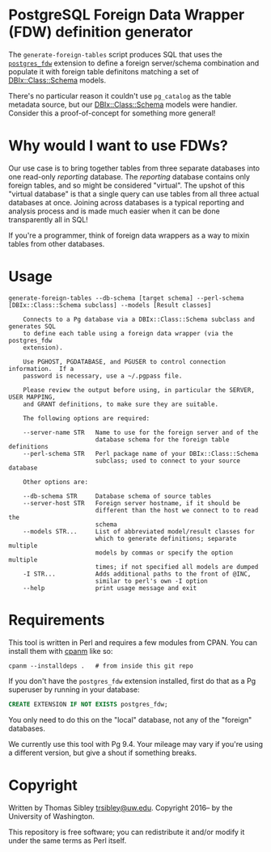 # PostgreSQL Foreign Data Wrapper (FDW) definition generator

The `generate-foreign-tables` script produces SQL that uses the [`postgres_fdw`][]
extension to define a foreign server/schema combination and populate it with
foreign table definitons matching a set of [DBIx::Class::Schema][] models.

There's no particular reason it couldn't use `pg_catalog` as the table metadata
source, but our [DBIx::Class::Schema][] models were handier.  Consider this a
proof-of-concept for something more general!

[DBIx::Class::Schema]: https://metacpan.org/pod/DBIx::Class::Schema
[`postgres_fdw`]: https://www.postgresql.org/docs/current/static/postgres-fdw.html

# Why would I want to use FDWs?

Our use case is to bring together tables from three separate databases into one
read-only _reporting_ database.  The _reporting_ database contains only foreign
tables, and so might be considered "virtual".  The upshot of this "virtual
database" is that a single query can use tables from all three actual databases
at once.  Joining across databases is a typical reporting and analysis process
and is made much easier when it can be done transparently all in SQL!

If you're a programmer, think of foreign data wrappers as a way to mixin tables
from other databases.

# Usage

```
generate-foreign-tables --db-schema [target schema] --perl-schema [DBIx::Class::Schema subclass] --models [Result classes]
	                  
	Connects to a Pg database via a DBIx::Class::Schema subclass and generates SQL
	to define each table using a foreign data wrapper (via the postgres_fdw
	extension).       
	                  
	Use PGHOST, PGDATABASE, and PGUSER to control connection information.  If a
	password is necessary, use a ~/.pgpass file.
	                  
	Please review the output before using, in particular the SERVER, USER MAPPING,
	and GRANT definitions, to make sure they are suitable.
	                  
	The following options are required:
	                  
	--server-name STR   Name to use for the foreign server and of the
	                    database schema for the foreign table definitions
	--perl-schema STR   Perl package name of your DBIx::Class::Schema
	                    subclass; used to connect to your source database
	                  
	Other options are:
	                  
	--db-schema STR     Database schema of source tables
	--server-host STR   Foreign server hostname, if it should be
	                    different than the host we connect to to read the
	                    schema
	--models STR...     List of abbreviated model/result classes for
	                    which to generate definitions; separate multiple
	                    models by commas or specify the option multiple
	                    times; if not specified all models are dumped
	-I STR...           Adds additional paths to the front of @INC,
	                    similar to perl's own -I option
	--help              print usage message and exit
```

# Requirements

This tool is written in Perl and requires a few modules from CPAN.  You can
install them with [cpanm][] like so:

    cpanm --installdeps .   # from inside this git repo

If you don't have the `postgres_fdw` extension installed, first do that as a Pg
superuser by running in your database:

```sql
CREATE EXTENSION IF NOT EXISTS postgres_fdw;
```

You only need to do this on the "local" database, not any of the "foreign"
databases.

We currently use this tool with Pg 9.4.  Your mileage may vary if you're using
a different version, but give a shout if something breaks.

[cpanm]: https://metacpan.org/pod/cpanm

# Copyright

Written by Thomas Sibley <trsibley@uw.edu>.  Copyright 2016– by the University
of Washington.

This repository is free software; you can redistribute it and/or modify it
under the same terms as Perl itself.
